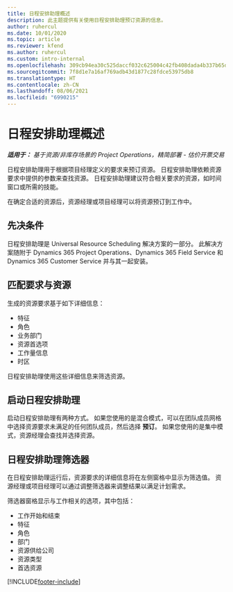 ```yaml
---
title: 日程安排助理概述
description: 此主题提供有关使用日程安排助理预订资源的信息。
author: ruhercul
ms.date: 10/01/2020
ms.topic: article
ms.reviewer: kfend
ms.author: ruhercul
ms.custom: intro-internal
ms.openlocfilehash: 309cb94ea30c525daccf032c625004c42fb408dada4b337b65d8f36d76219669
ms.sourcegitcommit: 7f8d1e7a16af769adb43d1877c28fdce53975db8
ms.translationtype: HT
ms.contentlocale: zh-CN
ms.lasthandoff: 08/06/2021
ms.locfileid: "6990215"
---
```

# <a name="schedule-assistant-overview"></a>日程安排助理概述

_**适用于：** 基于资源/非库存场景的 Project Operations，精简部署 - 估价开票交易_

日程安排助理用于根据项目经理定义的要求来预订资源。 日程安排助理依赖资源要求中提供的参数来查找资源。 日程安排助理建议符合相关要求的资源，如时间窗口或所需的技能。

在确定合适的资源后，资源经理或项目经理可以将资源预订到工作中。

## <a name="prerequisites"></a>先决条件

日程安排助理是 Universal Resource Scheduling 解决方案的一部分。 此解决方案随附于 Dynamics 365 Project Operations、Dynamics 365 Field Service 和 Dynamics 365 Customer Service 并与其一起安装。

## <a name="matching-requirements-and-resources"></a>匹配要求与资源

生成的资源要求基于如下详细信息：

-   特征
-   角色
-   业务部门
-   资源首选项
-   工作量信息
-   时区

日程安排助理使用这些详细信息来筛选资源。

## <a name="launch-the-schedule-assistant"></a>启动日程安排助理

启动日程安排助理有两种方式。 如果您使用的是混合模式，可以在团队成员网格中选择资源要求未满足的任何团队成员，然后选择 **预订**。 如果您使用的是集中模式，资源经理会查找并选择资源。

## <a name="schedule-assistant-filters"></a>日程安排助理筛选器

在日程安排助理运行后，资源要求的详细信息将在左侧窗格中显示为筛选值。 资源经理或项目经理可以通过调整筛选器来调整结果以满足计划需求。

筛选器窗格显示与工作相关的选项，其中包括：

-   工作开始和结束
-   特征
-   角色
-   部门
-   资源供给公司
-   资源类型
-   首选资源


[!INCLUDE[footer-include](../includes/footer-banner.md)]
